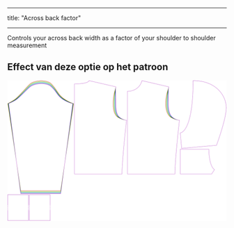 - - -
title: "Across back factor"
- - -

Controls your across back width as a factor of your shoulder to shoulder measurement

## Effect van deze optie op het patroon

![This image shows the effect of this option by superimposing several variants that have a different value for this option](huey_acrossbackfactor_sample.svg "Effect of this option on the pattern")
